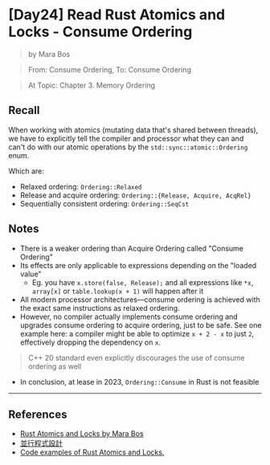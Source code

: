 # [Day24] Read Rust Atomics and Locks - Consume Ordering

> by Mara Bos

> From: Consume Ordering, To: Consume Ordering

> At Topic: Chapter 3. Memory Ordering

## Recall

When working with atomics (mutating data that's shared between threads), we have to explicitly tell the compiler and processor what they can and can't do with our atomic operations by the `std::sync::atomic::Ordering` enum.

Which are:

- Relaxed ordering: `Ordering::Relaxed`
- Release and acquire ordering: `Ordering::{Release, Acquire, AcqRel}`
- Sequentially consistent ordering: `Ordering::SeqCst`

## Notes

- There is a weaker ordering than Acquire Ordering called "Consume Ordering"
- Its effects are only applicable to expressions depending on the "loaded value"
    - Eg. you have `x.store(false, Release);` and all expressions like `*x`, `array[x]` or `table.lookup(x + 1)` will happen after it
- All modern processor architectures—​consume ordering is achieved with the exact same instructions as relaxed ordering.
- However, no compiler actually implements consume ordering and upgrades consume ordering to acquire ordering, just to be safe. See one example here: a compiler might be able to optimize `x + 2 - x` to just `2`, effectively dropping the dependency on `x`. 

> C++ 20 standard even explicitly discourages the use of consume ordering as well

- In conclusion, at lease in 2023, `Ordering::Consume` in Rust is not feasible

---

## References

- [Rust Atomics and Locks by Mara Bos](https://marabos.nl/atomics/)
- [並行程式設計](https://hackmd.io/@sysprog/concurrency/https%3A%2F%2Fhackmd.io%2F%40sysprog%2FS1AMIFt0D)
- [Code examples of Rust Atomics and Locks.](https://github.com/m-ou-se/rust-atomics-and-locks)
